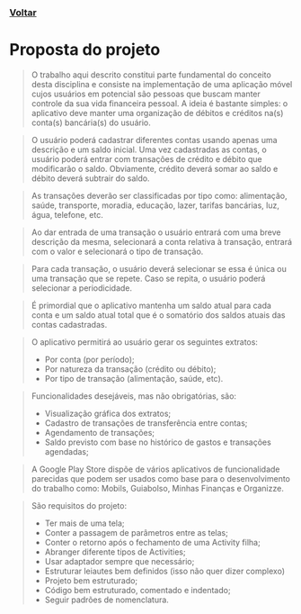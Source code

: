 ### [Voltar](README.md)

# Proposta do projeto

> O trabalho aqui descrito constitui parte fundamental do conceito desta disciplina e consiste na implementação de uma aplicação móvel cujos usuários em potencial são pessoas que buscam manter controle da sua vida financeira pessoal. A ideia é bastante simples: o aplicativo deve manter uma organização de débitos e créditos na(s) conta(s) bancária(s) do usuário.

> O usuário poderá cadastrar diferentes contas usando apenas uma descrição e um saldo inicial. Uma vez cadastradas as contas, o usuário poderá entrar com transações de crédito e débito que modificarão o saldo. Obviamente, crédito deverá somar ao saldo e débito deverá subtrair do saldo.

> As transações deverão ser classificadas por tipo como: alimentação, saúde, transporte, moradia, educação, lazer, tarifas bancárias, luz, água, telefone, etc.

> Ao dar entrada de uma transação o usuário entrará com uma breve descrição da mesma, selecionará a conta relativa à transação, entrará com o valor e selecionará o tipo de transação.

> Para cada transação, o usuário deverá selecionar se essa é única ou uma transação que se repete. Caso se repita, o usuário poderá selecionar a periodicidade.

> É primordial que o aplicativo mantenha um saldo atual para cada conta e um saldo atual total que é o somatório dos saldos atuais das contas cadastradas.

> O aplicativo permitirá ao usuário gerar os seguintes extratos:
> - Por conta (por período);
> - Por natureza da transação (crédito ou débito);
> - Por tipo de transação (alimentação, saúde, etc).

> Funcionalidades desejáveis, mas não obrigatórias, são:
> - Visualização gráfica dos extratos;
> - Cadastro de transações de transferência entre contas;
> - Agendamento de transações;
> - Saldo previsto com base no histórico de gastos e transações agendadas;

> A Google Play Store dispõe de vários aplicativos de funcionalidade parecidas que podem ser usados como base para o desenvolvimento do trabalho como: Mobils, Guiabolso, Minhas Finanças e Organizze.

> São requisitos do projeto:
> - Ter mais de uma tela;
> - Conter a passagem de parâmetros entre as telas;
> - Conter o retorno após o fechamento de uma Activity filha;
> - Abranger diferente tipos de Activities;
> - Usar adaptador sempre que necessário;
> - Estruturar leiautes bem definidos (isso não quer dizer complexo)
> - Projeto bem estruturado;
> - Código bem estruturado, comentado e indentado;
> - Seguir padrões de nomenclatura.

